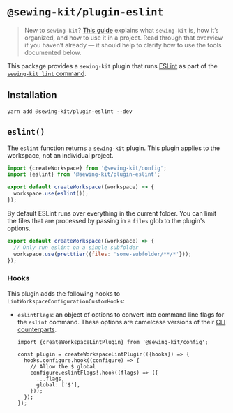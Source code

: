 # `@sewing-kit/plugin-eslint`

> New to `sewing-kit`? [This guide](TODO) explains what `sewing-kit` is, how it’s organized, and how to use it in a project. Read through that overview if you haven’t already — it should help to clarify how to use the tools documented below.

This package provides a `sewing-kit` plugin that runs [ESLint](https://eslint.org) as part of the [`sewing-kit lint` command](TODO).

## Installation

```
yarn add @sewing-kit/plugin-eslint --dev
```

## `eslint()`

The `eslint` function returns a `sewing-kit` plugin. This plugin applies to the workspace, not an individual project.

```ts
import {createWorkspace} from '@sewing-kit/config';
import {eslint} from '@sewing-kit/plugin-eslint';

export default createWorkspace((workspace) => {
  workspace.use(eslint());
});
```

By default ESLint runs over everything in the current folder. You can limit the files that are processed by passing in a `files` glob to the plugin's options.

```js
export default createWorkspace((workspace) => {
  // Only run eslint on a single subfolder
  workspace.use(pretttier({files: 'some-subfolder/**/*'}));
});
```

### Hooks

This plugin adds the following hooks to `LintWorkspaceConfigurationCustomHooks`:

- `eslintFlags`: an object of options to convert into command line flags for the `eslint` command. These options are camelcase versions of their [CLI counterparts](https://eslint.org/docs/user-guide/command-line-interface).

  ```tsx
  import {createWorkspaceLintPlugin} from '@sewing-kit/config';

  const plugin = createWorkspaceLintPlugin(({hooks}) => {
    hooks.configure.hook((configure) => {
      // Allow the $ global
      configure.eslintFlags!.hook((flags) => ({
        ...flags,
        global: ['$'],
      }));
    });
  });
  ```
